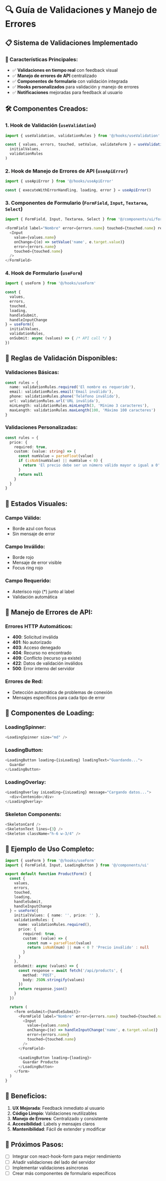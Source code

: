 # 🔍 Guía de Validaciones y Manejo de Errores

## 📋 **Sistema de Validaciones Implementado**

### **🎯 Características Principales:**

- ✅ **Validaciones en tiempo real** con feedback visual
- ✅ **Manejo de errores de API** centralizado
- ✅ **Componentes de formulario** con validación integrada
- ✅ **Hooks personalizados** para validación y manejo de errores
- ✅ **Notificaciones** mejoradas para feedback al usuario

## 🛠️ **Componentes Creados:**

### **1. Hook de Validación (`useValidation`)**
```typescript
import { useValidation, validationRules } from '@/hooks/useValidation'

const { values, errors, touched, setValue, validateForm } = useValidation(
  initialValues,
  validationRules
)
```

### **2. Hook de Manejo de Errores de API (`useApiError`)**
```typescript
import { useApiError } from '@/hooks/useApiError'

const { executeWithErrorHandling, loading, error } = useApiError()
```

### **3. Componentes de Formulario (`FormField`, `Input`, `Textarea`, `Select`)**
```typescript
import { FormField, Input, Textarea, Select } from '@/components/ui/form-field'

<FormField label="Nombre" error={errors.name} touched={touched.name} required>
  <Input
    value={values.name}
    onChange={(e) => setValue('name', e.target.value)}
    error={errors.name}
    touched={touched.name}
  />
</FormField>
```

### **4. Hook de Formulario (`useForm`)**
```typescript
import { useForm } from '@/hooks/useForm'

const {
  values,
  errors,
  touched,
  loading,
  handleSubmit,
  handleInputChange
} = useForm({
  initialValues,
  validationRules,
  onSubmit: async (values) => { /* API call */ }
})
```

## 📝 **Reglas de Validación Disponibles:**

### **Validaciones Básicas:**
```typescript
const rules = {
  name: validationRules.required('El nombre es requerido'),
  email: validationRules.email('Email inválido'),
  phone: validationRules.phone('Teléfono inválido'),
  url: validationRules.url('URL inválida'),
  minLength: validationRules.minLength(3, 'Mínimo 3 caracteres'),
  maxLength: validationRules.maxLength(100, 'Máximo 100 caracteres')
}
```

### **Validaciones Personalizadas:**
```typescript
const rules = {
  price: {
    required: true,
    custom: (value: string) => {
      const numValue = parseFloat(value)
      if (isNaN(numValue) || numValue < 0) {
        return 'El precio debe ser un número válido mayor o igual a 0'
      }
      return null
    }
  }
}
```

## 🎨 **Estados Visuales:**

### **Campo Válido:**
- Borde azul con focus
- Sin mensaje de error

### **Campo Inválido:**
- Borde rojo
- Mensaje de error visible
- Focus ring rojo

### **Campo Requerido:**
- Asterisco rojo (*) junto al label
- Validación automática

## 🔧 **Manejo de Errores de API:**

### **Errores HTTP Automáticos:**
- **400**: Solicitud inválida
- **401**: No autorizado
- **403**: Acceso denegado
- **404**: Recurso no encontrado
- **409**: Conflicto (recurso ya existe)
- **422**: Datos de validación inválidos
- **500**: Error interno del servidor

### **Errores de Red:**
- Detección automática de problemas de conexión
- Mensajes específicos para cada tipo de error

## 📱 **Componentes de Loading:**

### **LoadingSpinner:**
```typescript
<LoadingSpinner size="md" />
```

### **LoadingButton:**
```typescript
<LoadingButton loading={isLoading} loadingText="Guardando...">
  Guardar
</LoadingButton>
```

### **LoadingOverlay:**
```typescript
<LoadingOverlay isLoading={isLoading} message="Cargando datos...">
  <div>Contenido</div>
</LoadingOverlay>
```

### **Skeleton Components:**
```typescript
<SkeletonCard />
<SkeletonText lines={3} />
<Skeleton className="h-6 w-3/4" />
```

## 🚀 **Ejemplo de Uso Completo:**

```typescript
import { useForm } from '@/hooks/useForm'
import { FormField, Input, LoadingButton } from '@/components/ui'

export default function ProductForm() {
  const {
    values,
    errors,
    touched,
    loading,
    handleSubmit,
    handleInputChange
  } = useForm({
    initialValues: { name: '', price: '' },
    validationRules: {
      name: validationRules.required(),
      price: {
        required: true,
        custom: (value) => {
          const num = parseFloat(value)
          return isNaN(num) || num < 0 ? 'Precio inválido' : null
        }
      }
    },
    onSubmit: async (values) => {
      const response = await fetch('/api/products', {
        method: 'POST',
        body: JSON.stringify(values)
      })
      return response.json()
    }
  })

  return (
    <form onSubmit={handleSubmit}>
      <FormField label="Nombre" error={errors.name} touched={touched.name} required>
        <Input
          value={values.name}
          onChange={(e) => handleInputChange('name', e.target.value)}
          error={errors.name}
          touched={touched.name}
        />
      </FormField>
      
      <LoadingButton loading={loading}>
        Guardar Producto
      </LoadingButton>
    </form>
  )
}
```

## 🎯 **Beneficios:**

1. **UX Mejorada**: Feedback inmediato al usuario
2. **Código Limpio**: Validaciones reutilizables
3. **Manejo de Errores**: Centralizado y consistente
4. **Accesibilidad**: Labels y mensajes claros
5. **Mantenibilidad**: Fácil de extender y modificar

## 🔄 **Próximos Pasos:**

- [ ] Integrar con react-hook-form para mejor rendimiento
- [ ] Añadir validaciones del lado del servidor
- [ ] Implementar validaciones asíncronas
- [ ] Crear más componentes de formulario específicos
